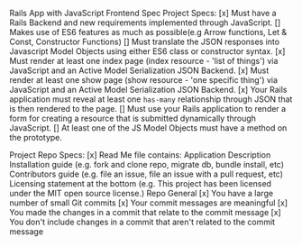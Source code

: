 Rails App with JavaScript Frontend Spec
Project Specs:
[x] Must have a Rails Backend and new requirements implemented through JavaScript.
[] Makes use of ES6 features as much as possible(e.g Arrow functions, Let & Const, Constructor  Functions)
[] Must translate the JSON responses into Javascript Model Objects using either ES6 class or constructor syntax. 
[x] Must render at least one index page (index resource - 'list of things') via JavaScript and an Active Model Serialization JSON Backend.
[x] Must render at least one show page (show resource - 'one specific thing') via JavaScript and an Active Model Serialization JSON Backend.
[x] Your Rails application must reveal at least one `has-many` relationship through JSON that is then rendered to the page.
[] Must use your Rails application to render a form for creating a resource that is submitted dynamically through JavaScript.
[] At least one of the JS Model Objects must have a method on the prototype.

Project Repo Specs:
[x] Read Me file contains:
Application Description
Installation guide (e.g. fork and clone repo, migrate db, bundle install, etc)
Contributors guide (e.g. file an issue, file an issue with a pull request, etc)
Licensing statement at the bottom (e.g. This project has been licensed under the MIT open source license.)
Repo General
[x] You have a large number of small Git commits
[x] Your commit messages are meaningful
[x] You made the changes in a commit that relate to the commit message
[x] You don't include changes in a commit that aren't related to the commit message
